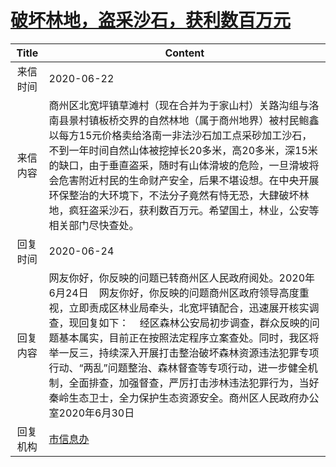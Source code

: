 # [破坏林地，盗采沙石，获利数百万元](http://www.shangluo.gov.cn/zmhd/ldxxxx.jsp?urltype=leadermail.LeaderMailContentUrl&wbtreeid=1112&leadermailid=6075)

| Title |                                                                                                                                Content                                                                                                                                 |
|:-----:|------------------------------------------------------------------------------------------------------------------------------------------------------------------------------------------------------------------------------------------------------------------------|
| 来信时间  | 2020-06-22                                                                                                                                                                                                                                                             |
| 来信内容  | 商州区北宽坪镇草滩村（现在合并为于家山村）关路沟组与洛南县景村镇板桥交界的自然林地（属于商州地界）被村民鲍鑫以每方15元价格卖给洛南一非法沙石加工点采砂加工沙石，不到一年时间自然山体被挖掉长20多米，高20多米，深15米的缺口，由于垂直盗采，随时有山体滑坡的危险，一旦滑坡将会危害附近村民的生命财产安全，后果不堪设想。在中央开展环保整治的大环境下，不法分子竟然有恃无恐，大肆破坏林地，疯狂盗采沙石，获利数百万元。希望国土，林业，公安等相关部门尽快查处。                                     |
| 回复时间  | 2020-06-24                                                                                                                                                                                                                                                             |
| 回复内容  | 网友你好，你反映的问题已转商州区人民政府阅处。2020年6月24日    网友你好，你反映的问题商州区政府领导高度重视，立即责成区林业局牵头，北宽坪镇配合，迅速展开核实调查，现回复如下：    经区森林公安局初步调查，群众反映的问题基本属实，目前正在按照法定程序立案查处。同时，我区将举一反三，持续深入开展打击整治破坏森林资源违法犯罪专项行动、“两乱”问题整治、森林督查等专项行动，进一步健全机制，全面排查，加强督查，严厉打击涉林违法犯罪行为，当好秦岭生态卫士，全力保护生态资源安全。商州区人民政府办公室2020年6月30日 |
| 回复机构  | [市信息办](../../category/agencies/市信息办.md)                                                                                                                                                                                                                                |